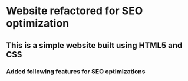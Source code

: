 # Website refactored for SEO optimization

## This is a simple website built using HTML5 and CSS
### Added following features for SEO optimizations

